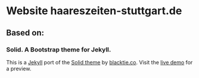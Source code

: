 # Website haareszeiten-stuttgart.de

## Based on: 
### Solid. A Bootstrap theme for Jekyll.


This is a [Jekyll](http://jekyllrb.com/) port of the [Solid theme](http://www.blacktie.co/2014/05/solid-multipurpose-theme/) by [blacktie.co](http://www.blacktie.co/). Visit the [live demo](https://st4ple.github.io/solid-jekyll/) for a preview. 


